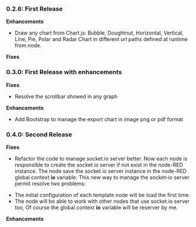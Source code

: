 ### 0.2.6: First Release

**Enhancements**

 - Draw any chart from Chart.js: Bubble, Doughtnut, Horizontal, Vertical, Line, Pie, Polar and Radar Chart in different url paths defined at runtime from node.

**Fixes**

### 0.3.0: First Release with enhancements

**Fixes**

 - Resolve the scrollbar showed in any graph

 **Enhancements**

 - Add Bootstrap to manage the export chart in image png or pdf format

 ### 0.4.0: Second Release

**Fixes**

 - Refactor the code to manage socket.io server better. Now each node is responsible to create
the socket.io server if not exist in the node-RED instance. The node save the socket.io server instance in the node-RED global context **io** variable. This new way to manage the socket-io server permit resolve two problems:
* The initial configuration of each template node will be load the first time.
* The node will be able to work with other nodes that use socket.io server too, Of course the global context **io** variable will be reserver by me.

 **Enhancements**